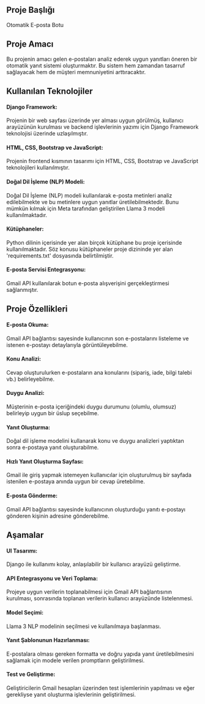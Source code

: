 ## Proje Başlığı

Otomatik E-posta Botu

## Proje Amacı

Bu projenin amacı gelen e-postaları analiz ederek uygun yanıtları öneren bir otomatik yanıt sistemi oluşturmaktır. Bu sistem hem zamandan tasarruf sağlayacak hem de müşteri memnuniyetini arttıracaktır.

## Kullanılan Teknolojiler

#### Django Framework:
Projenin bir web sayfası üzerinde yer alması uygun görülmüş, kullanıcı arayüzünün kurulması ve backend işlevlerinin yazımı için Django Framework teknolojisi üzerinde uzlaşılmıştır.
#### HTML, CSS, Bootstrap ve JavaScript:
Projenin frontend kısmının tasarımı için HTML, CSS, Bootstrap ve JavaScript teknolojileri kullanılmıştır.
#### Doğal Dil İşleme (NLP) Modeli:
Doğal Dil İşleme (NLP) modeli kullanılarak e-posta metinleri analiz edilebilmekte ve bu metinlere uygun yanıtlar üretilebilmektedir. Bunu mümkün kılmak için Meta tarafından geliştirilen Llama 3 modeli kullanılmaktadır.
#### Kütüphaneler:
Python dilinin içerisinde yer alan birçok kütüphane bu proje içerisinde kullanılmaktadır. Söz konusu kütüphaneler proje dizininde yer alan 'requirements.txt' dosyasında belirtilmiştir.
#### E-posta Servisi Entegrasyonu:
Gmail API kullanılarak botun e-posta alışverişini gerçekleştirmesi sağlanmıştır.

## Proje Özellikleri

#### E-posta Okuma:
Gmail API bağlantısı sayesinde kullanıcının son e-postalarını listeleme ve istenen e-postayı detaylarıyla görüntüleyebilme.
#### Konu Analizi:
Cevap oluşturulurken e-postaların ana konularını (sipariş, iade, bilgi talebi vb.) belirleyebilme.
#### Duygu Analizi:
Müşterinin e-posta içeriğindeki duygu durumunu (olumlu, olumsuz) belirleyip uygun bir üslup seçebilme.
#### Yanıt Oluşturma:
Doğal dil işleme modelini kullanarak konu ve duygu analizleri yaptıktan sonra e-postaya yanıt oluşturabilme.
#### Hızlı Yanıt Oluşturma Sayfası:
Gmail ile giriş yapmak istemeyen kullanıcılar için oluşturulmuş bir sayfada istenilen e-postaya anında uygun bir cevap üretebilme.
#### E-posta Gönderme:
Gmail API bağlantısı sayesinde kullanıcının oluşturduğu yanıtı e-postayı gönderen kişinin adresine gönderebilme.

## Aşamalar

#### UI Tasarımı:
Django ile kullanımı kolay, anlaşılabilir bir kullanıcı arayüzü geliştirme.
#### API Entegrasyonu ve Veri Toplama:
Projeye uygun verilerin toplanabilmesi için Gmail API bağlantısının kurulması, sonrasında toplanan verilerin kullanıcı arayüzünde listelenmesi.
#### Model Seçimi:
Llama 3 NLP modelinin seçilmesi ve kullanılmaya başlanması.
#### Yanıt Şablonunun Hazırlanması:
E-postalara olması gereken formatta ve doğru yapıda yanıt üretilebilmesini sağlamak için modele verilen promptların geliştirilmesi.
#### Test ve Geliştirme:
Geliştiricilerin Gmail hesapları üzerinden test işlemlerinin yapılması ve eğer gerekliyse yanıt oluşturma işlevlerinin geliştirilmesi.
